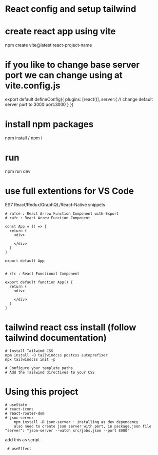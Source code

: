 # React config and setup tailwind

# create react app using vite
  npm create vite@latest react-project-name

# if you like to change base server port we can change using at vite.config.js

export default defineConfig({
  plugins: [react()],
  server:{ // change default server port to 3000
    port:3000
  }
})

# install npm packages
npm install / npm i

# run
npm run dev

# use full extentions for VS Code
ES7 React/Redux/GraphQL/React-Native snippets

    # rafce : React Arrow Function Component with Export
    # rafc : React Arrow Function Component

    const App = () => {
      return (
        <div>
      
        </div>
      )
    }

    export default App

  
    # rfc : React Functional Component

    export default function App() {
      return (
        <div>
      
        </div>
      )
    }

# tailwind react css install (follow tailwind documentation)

    # Install Tailwind CSS
    npm install -D tailwindcss postcss autoprefixer
    npx tailwindcss init -p
  
    # Configure your template paths
    # Add the Tailwind directives to your CSS

# Using this project 

    # useState
    # react-icons
    # react-router-dom
    # json-server
        npm install -D json-server : installing as dev dependency
        also need to create json server with port, in package.json file     "server": "json-server --watch src/jobs.json --port 8000"
 add this as script

     # useEffect
     
       


